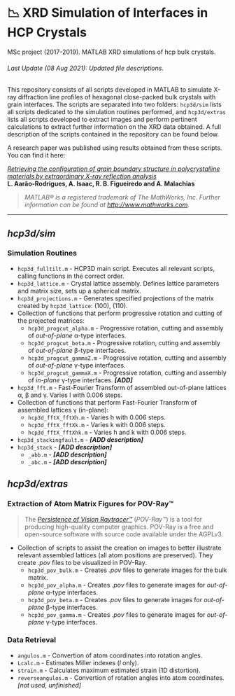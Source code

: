 # 📉 XRD Simulation of Interfaces in HCP Crystals

MSc project (2017-2019). MATLAB XRD simulations of hcp bulk crystals.

###### Last Update (08 Aug 2021): _Updated file descriptions._

This repository consists of all scripts developed in MATLAB to simulate X-ray diffraction line profiles of hexagonal close-packed bulk crystals with grain interfaces. The scripts are separated into two folders: `hcp3d/sim` lists all scripts dedicated to the simulation routines performed, and `hcp3d/extras` lists all scripts developed to extract images and perform pertinent calculations to extract further information on the XRD data obtained. A full description of the scripts contained in the repository can be found below.

A research paper was published using results obtained from these scripts. You can find it here:

[_Retrieving the configuration of grain boundary structure in polycrystalline materials by extraordinary X-ray reflection analysis_](https://doi.org/10.1107/S1600576720007803)
<br>**L. Aarão-Rodrigues, A. Isaac, R. B. Figueiredo and A. Malachias**
 
>_MATLAB® is a registered trademark of The MathWorks, Inc. Further information can be found at http://www.mathworks.com._

---

## _hcp3d/sim_
### Simulation Routines

* `hcp3d_fulltilt.m` - HCP3D main script. Executes all relevant scripts, calling functions in the correct order.
* `hcp3d_lattice.m` - Crystal lattice assembly. Defines lattice parameters and matrix size, sets up a spherical matrix.
* `hcp3d_projections.m` - Generates specified projections of the matrix created by `hcp3d_lattice`: (100), (110).
* Collection of functions that perform progressive rotation and cutting of the projected matrices:
  * `hcp3d_progcut_alpha.m` - Progressive rotation, cutting and assembly of _out-of-plane_ α-type interfaces.
  * `hcp3d_progcut_beta.m` - Progressive rotation, cutting and assembly of _out-of-plane_ β-type interfaces.
  * `hcp3d_progcut_gammaZ.m` - Progressive rotation, cutting and assembly of _out-of-plane_ γ-type interfaces.
  * `hcp3d_progcut_gammaX.m` - Progressive rotation, cutting and assembly of _in-plane_ γ-type interfaces. **_[ADD]_**
* `hcp3d_fft.m` - Fast-Fourier Transform of assembled out-of-plane lattices α, β and γ. Varies l with 0.006 steps.
* Collection of functions that perform Fast-Fourier Transform of assembled lattices γ (in-plane):
  * `hcp3d_fftX_fftXh.m` - Varies h with 0.006 steps.
  * `hcp3d_fftX_fftXk.m` - Varies k with 0.006 steps.
  * `hcp3d_fftX_fftXhk.m` - Varies h and k with 0.006 steps.
* `hcp3d_stackingfault.m` - **_[ADD description]_**
* `hcp3d_stack` - **_[ADD description]_**
  * `_abb.m` - **_[ADD description]_**
  * `_abc.m` - **_[ADD description]_**
  
## _hcp3d/extras_
### Extraction of Atom Matrix Figures for POV-Ray™
>The [_Persistence of Vision Raytracer™_](http://www.povray.org/) (_POV-Ray™_) is a tool for producing high-quality computer graphics. POV-Ray is a free and open-source software with source code available under the AGPLv3.

* Collection of scripts to assist the creation on images to better illustrate relevant assembled lattices (all atom positions are preserved). They create _.pov_ files to be visualized in POV-Ray.
  * `hcp3d_pov_bulk.m` - Creates _.pov_ files to generate images for the bulk matrix.
  * `hcp3d_pov_alpha.m` - Creates _.pov_ files to generate images for _out-of-plane_ α-type interfaces.
  * `hcp3d_pov_beta.m` - Creates _.pov_ files to generate images for _out-of-plane_ β-type interfaces.
  * `hcp3d_pov_gamma.m` - Creates _.pov_ files to generate images for _out-of-plane_ γ-type interfaces.

### Data Retrieval

* `angulos.m` - Convertion of atom coordinates into rotation angles.
* `Lcalc.m` - Estimates Miller indexes (_l_ only).
* `strain.m` - Calculates maximum estimated strain (1D distortion).
* `reverseangulos.m` - Convertion of rotation angles into atom coordinates. _[not used, unfinished]_
